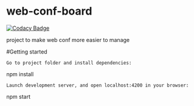 # web-conf-board

[![Codacy Badge](https://api.codacy.com/project/badge/Grade/ae1c2bf556de44c8ba4ea51027e9086d)](https://app.codacy.com/app/WingsHell/web-conf-board?utm_source=github.com&utm_medium=referral&utm_content=WingsHell/web-conf-board&utm_campaign=Badge_Grade_Dashboard)

project to make web conf more easier to manage

#Getting started

    Go to project folder and install dependencies:

npm install

    Launch development server, and open localhost:4200 in your browser:

npm start
